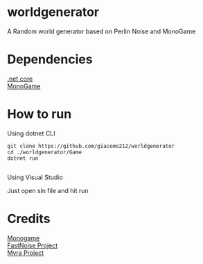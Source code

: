 # worldgenerator
A Random world generator based on Perlin Noise and MonoGame
  
# Dependencies
[.net core](https://dotnet.microsoft.com/download)  
[MonoGame](https://www.monogame.net/downloads/)
  
  
# How to run
  
Using dotnet CLI
  
```
git clone https://github.com/giacomo212/worldgenerator  
cd ./worldgenerator/Game  
dotnet run
  
```
 Using Visual Studio
   
Just open sln file and hit run
  
  
# Credits
[Monogame](https://www.monogame.net/)  
[FastNoise Project](https://github.com/Auburn/FastNoise_CSharp)  
[Myra Project](https://github.com/rds1983/Myra)  
